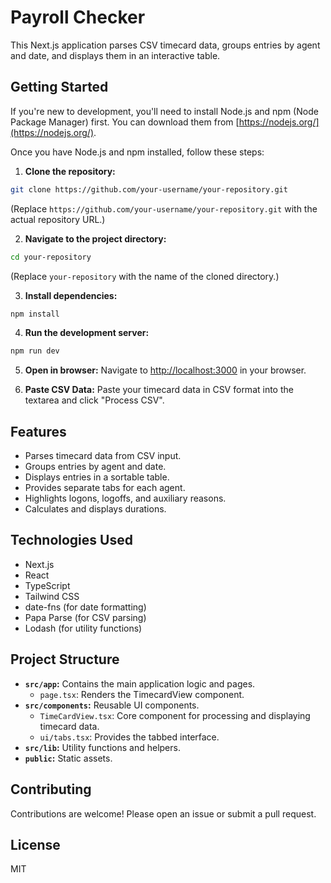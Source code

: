 # Payroll Checker

This Next.js application parses CSV timecard data, groups entries by agent and date, and displays them in an interactive table.

## Getting Started

If you're new to development, you'll need to install Node.js and npm (Node Package Manager) first. You can download them from [https://nodejs.org/](https://nodejs.org/).

Once you have Node.js and npm installed, follow these steps:

1. **Clone the repository:**

```bash
git clone https://github.com/your-username/your-repository.git
```

(Replace `https://github.com/your-username/your-repository.git` with the actual repository URL.)

2. **Navigate to the project directory:**

```bash
cd your-repository
```

(Replace `your-repository` with the name of the cloned directory.)

3. **Install dependencies:**

```bash
npm install
```

4. **Run the development server:**

```bash
npm run dev
```

5. **Open in browser:** Navigate to [http://localhost:3000](http://localhost:3000) in your browser.

6. **Paste CSV Data:** Paste your timecard data in CSV format into the textarea and click "Process CSV".


## Features

- Parses timecard data from CSV input.
- Groups entries by agent and date.
- Displays entries in a sortable table.
- Provides separate tabs for each agent.
- Highlights logons, logoffs, and auxiliary reasons.
- Calculates and displays durations.


## Technologies Used

- Next.js
- React
- TypeScript
- Tailwind CSS
- date-fns (for date formatting)
- Papa Parse (for CSV parsing)
- Lodash (for utility functions)


## Project Structure

- **`src/app`:** Contains the main application logic and pages.
    - `page.tsx`: Renders the TimecardView component.
- **`src/components`:** Reusable UI components.
    - `TimeCardView.tsx`: Core component for processing and displaying timecard data.
    - `ui/tabs.tsx`:  Provides the tabbed interface.
- **`src/lib`:** Utility functions and helpers.
- **`public`:** Static assets.


## Contributing

Contributions are welcome! Please open an issue or submit a pull request.


## License

MIT
